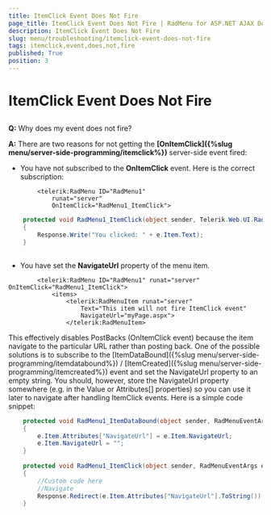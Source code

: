 ```yaml
---
title: ItemClick Event Does Not Fire
page_title: ItemClick Event Does Not Fire | RadMenu for ASP.NET AJAX Documentation
description: ItemClick Event Does Not Fire
slug: menu/troubleshooting/itemclick-event-does-not-fire
tags: itemclick,event,does,not,fire
published: True
position: 3
---
```


# ItemClick Event Does Not Fire



## 

**Q:** Why does my event does not fire?

**A:** There are two reasons for not getting the **[OnItemClick]({%slug menu/server-side-programming/itemclick%})** server-side event fired:

* You have not subscribed to the **OnItemClick** event. Here is the correct subscription:

````ASPNET
	    <telerik:RadMenu ID="RadMenu1" 
	        runat="server" 
	        OnItemClick="RadMenu1_ItemClick">
````



````C#
	protected void RadMenu1_ItemClick(object sender, Telerik.Web.UI.RadMenuEventArgs e)   
	{       
	    Response.Write("You clicked: " + e.Item.Text);   
	}  
				
````





* You have set the **NavigateUrl** property of the menu item.

````ASPNET
	    <telerik:RadMenu ID="RadMenu1" runat="server" OnItemClick="RadMenu1_ItemClick">
	        <items>                
	            <telerik:RadMenuItem runat="server"                     
	                Text="This item will not fire ItemClick event"                    
	                NavigateUrl="myPage.aspx">                
	            </telerik:RadMenuItem>
````



This effectively disables PostBacks (OnItemClick event) because the item navigate to the particular URL rather than posting back. One of the possible solutions is to subscribe to the [ItemDataBound]({%slug menu/server-side-programming/itemdatabound%}) / [ItemCreated]({%slug menu/server-side-programming/itemcreated%}) event and set the NavigateUrl property to an empty string. You should, however, store the NavigateUrl property somewhere (e.g. in the Value or Attributes[] properties) so you can use it later to navigate after handling ItemClick events. Here is a simple code snippet:

````C#
	protected void RadMenu1_ItemDataBound(object sender, RadMenuEventArgs e)      
	{          
	    e.Item.Attributes["NavigateUrl"] = e.Item.NavigateUrl;          
	    e.Item.NavigateUrl = "";      
	}           
	
	protected void RadMenu1_ItemClick(object sender, RadMenuEventArgs e)
	{          
	    //Custom code here                     
	    //Navigate          
	    Response.Redirect(e.Item.Attributes["NavigateUrl"].ToString());      
	}     
				
````



